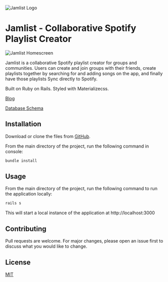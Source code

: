 ![Jamlist Logo](../media/jamlist_logo_400x400.png?raw=true)

# Jamlist - Collaborative Spotify Playlist Creator

![Jamlist Homescreen](../media/jamlist_homepage.png?raw=true)

Jamlist is a collaborative Spotify playlist creator for groups and communities. Users can create and join groups with their friends, create playlists together by searching for and adding songs on the app, and finally have those playlists Sync directly to Spotify.

Built on Ruby on Rails. Styled with Materializecss.

[Blog](https://medium.com/@jesse.gan/flatiron-blog-4-exploring-the-magic-of-rails-and-activerecord-6000f17d084b)

[Database Schema](https://lucid.app/invitations/accept/7d44ec59-bc1e-450f-a0fd-8f8b1244f1c4)

## Installation

Download or clone the files from [GitHub](https://github.com/jessegan/jamlist).

From the main directory of the project, run the following command in console:
```bash
bundle install
```

## Usage

From the main directory of the project, run the following command to run the application locally:
```bash
rails s
```

This will start a local instance of the application at http://localhost:3000

## Contributing
Pull requests are welcome. For major changes, please open an issue first to discuss what you would like to change.

## License
[MIT](https://choosealicense.com/licenses/mit/)